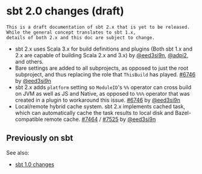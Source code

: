 sbt 2.0 changes (draft)
=======================

```admonish warning
This is a draft documentation of sbt 2.x that is yet to be released.
While the general concept translates to sbt 1.x,
details of both 2.x and this doc are subject to change.
```

- sbt 2.x uses Scala 3.x for build definitions and plugins (Both sbt 1.x and 2.x are capable of building Scala 2.x and 3.x) by [@eed3si9n][@eed3si9n], [@adpi2][@adpi2], and others.
- Bare settings are added to all subprojects, as opposed to just the root subproject, and thus replacing the role that `ThisBuild` has played. [#6746][6746] by [@eed3si9n][@eed3si9n]
- sbt 2.x adds `platform` setting so `ModuleID`'s `%%` operator can cross build on JVM as well as JS and Native, as opposed to `%%%` operator that was created in a plugin to workaround this issue. [#6746][6746] by [@eed3si9n][@eed3si9n]
- Local/remote hybrid cache system. sbt 2.x implements cached task, which can automatically cache the task results to local disk and Bazel-compatible remote cache. [#7464][7464] / [#7525][7525] by [@eed3si9n][@eed3si9n]

Previously on sbt
-----------------

See also:

- [sbt 1.0 changes](https://www.scala-sbt.org/1.x/docs/sbt-1.0-Release-Notes.html)

  [6746]: https://github.com/sbt/sbt/pull/6746
  [7464]: https://github.com/sbt/sbt/pull/7464
  [7525]: https://github.com/sbt/sbt/pull/7525
  [@eed3si9n]: https://github.com/eed3si9n
  [@adpi2]: https://github.com/adpi2
